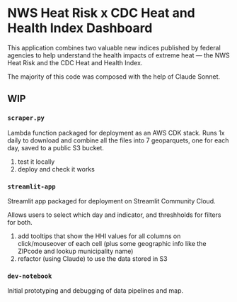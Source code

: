 # NWS Heat Risk x CDC Heat and Health Index Dashboard

This application combines two valuable new indices published by federal agencies to help understand the health impacts of extreme heat — the NWS Heat Risk and the CDC Heat and Health Index.

The majority of this code was composed with the help of Claude Sonnet.

## WIP

### `scraper.py` 

Lambda function packaged for deployment as an AWS CDK stack. Runs 1x daily to download and combine all the files into 7 geoparquets, one for each day, saved to a public S3 bucket.

1. test it locally 
2. deploy and check it works

### `streamlit-app`

Streamlit app packaged for deployment on Streamlit Community Cloud.

Allows users to select which day and indicator, and threshholds for filters for both.

1. add tooltips that show the HHI values for all columns on click/mouseover of each cell (plus some geographic info like the ZIPcode and lookup municipality name)
2. refactor (using Claude) to use the data stored in S3


### `dev-notebook`

Initial prototyping and debugging of data pipelines and map.
